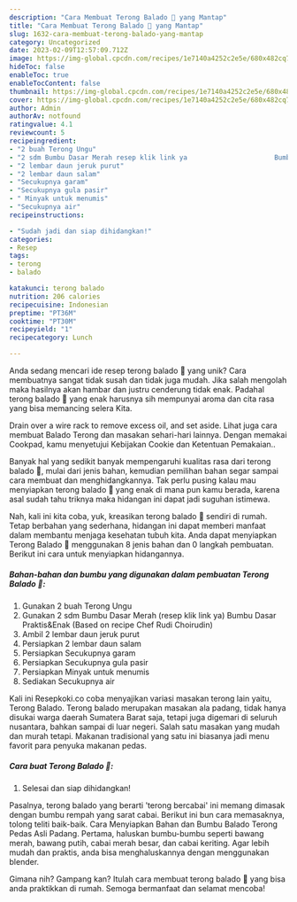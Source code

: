 ```yaml
---
description: "Cara Membuat Terong Balado 🍆 yang Mantap"
title: "Cara Membuat Terong Balado 🍆 yang Mantap"
slug: 1632-cara-membuat-terong-balado-yang-mantap
category: Uncategorized
date: 2023-02-09T12:57:09.712Z
image: https://img-global.cpcdn.com/recipes/1e7140a4252c2e5e/680x482cq70/terong-balado-foto-resep-utama.jpg
hideToc: false
enableToc: true
enableTocContent: false
thumbnail: https://img-global.cpcdn.com/recipes/1e7140a4252c2e5e/680x482cq70/terong-balado-foto-resep-utama.jpg
cover: https://img-global.cpcdn.com/recipes/1e7140a4252c2e5e/680x482cq70/terong-balado-foto-resep-utama.jpg
author: Admin
authorAv: notfound
ratingvalue: 4.1
reviewcount: 5
recipeingredient:
- "2 buah Terong Ungu"
- "2 sdm Bumbu Dasar Merah resep klik link ya                      Bumbu Dasar PraktisEnak Based on recipe Chef Rudi Choirudin"
- "2 lembar daun jeruk purut"
- "2 lembar daun salam"
- "Secukupnya garam"
- "Secukupnya gula pasir"
- " Minyak untuk menumis"
- "Secukupnya air"
recipeinstructions:

- "Sudah jadi dan siap dihidangkan!"
categories:
- Resep
tags:
- terong
- balado

katakunci: terong balado 
nutrition: 206 calories
recipecuisine: Indonesian
preptime: "PT36M"
cooktime: "PT30M"
recipeyield: "1"
recipecategory: Lunch

---
```





Anda sedang mencari ide resep terong balado 🍆 yang unik? Cara membuatnya sangat tidak susah dan tidak juga mudah. Jika salah mengolah maka hasilnya akan hambar dan justru cenderung tidak enak. Padahal terong balado 🍆 yang enak harusnya sih mempunyai aroma dan cita rasa yang bisa memancing selera Kita.





Drain over a wire rack to remove excess oil, and set aside. Lihat juga cara membuat Balado Terong dan masakan sehari-hari lainnya. Dengan memakai Cookpad, kamu menyetujui Kebijakan Cookie dan Ketentuan Pemakaian..

Banyak hal yang sedikit banyak mempengaruhi kualitas rasa dari terong balado 🍆, mulai dari jenis bahan, kemudian pemilihan bahan segar sampai cara membuat dan menghidangkannya. Tak perlu pusing kalau mau menyiapkan terong balado 🍆 yang enak di mana pun kamu berada, karena asal sudah tahu triknya maka hidangan ini dapat jadi suguhan istimewa.






Nah, kali ini kita coba, yuk, kreasikan terong balado 🍆 sendiri di rumah. Tetap berbahan yang sederhana, hidangan ini dapat memberi manfaat dalam membantu menjaga kesehatan tubuh kita. Anda dapat menyiapkan Terong Balado 🍆 menggunakan 8 jenis bahan dan 0 langkah pembuatan. Berikut ini cara untuk menyiapkan hidangannya.

<!--inarticleads1-->

##### Bahan-bahan dan bumbu yang digunakan dalam pembuatan Terong Balado 🍆:

1. Gunakan 2 buah Terong Ungu
1. Gunakan 2 sdm Bumbu Dasar Merah (resep klik link ya)                      Bumbu Dasar Praktis&amp;Enak (Based on recipe Chef Rudi Choirudin)
1. Ambil 2 lembar daun jeruk purut
1. Persiapkan 2 lembar daun salam
1. Persiapkan Secukupnya garam
1. Persiapkan Secukupnya gula pasir
1. Persiapkan  Minyak untuk menumis
1. Sediakan Secukupnya air


Kali ini Resepkoki.co coba menyajikan variasi masakan terong lain yaitu, Terong Balado. Terong balado merupakan masakan ala padang, tidak hanya disukai warga daerah Sumatera Barat saja, tetapi juga digemari di seluruh nusantara, bahkan sampai di luar negeri. Salah satu masakan yang mudah dan murah tetapi. Makanan tradisional yang satu ini biasanya jadi menu favorit para penyuka makanan pedas. 

<!--inarticleads2-->

##### Cara buat Terong Balado 🍆:


1. Selesai dan siap dihidangkan!

Pasalnya, terong balado yang berarti &#39;terong bercabai&#39; ini memang dimasak dengan bumbu rempah yang sarat cabai. Berikut ini bun cara memasaknya, tolong teliti baik-baik. Cara Menyiapkan Bahan dan Bumbu Balado Terong Pedas Asli Padang. Pertama, haluskan bumbu-bumbu seperti bawang merah, bawang putih, cabai merah besar, dan cabai keriting. Agar lebih mudah dan praktis, anda bisa menghaluskannya dengan menggunakan blender. 

Gimana nih? Gampang kan? Itulah cara membuat terong balado 🍆 yang bisa anda praktikkan di rumah. Semoga bermanfaat dan selamat mencoba!
